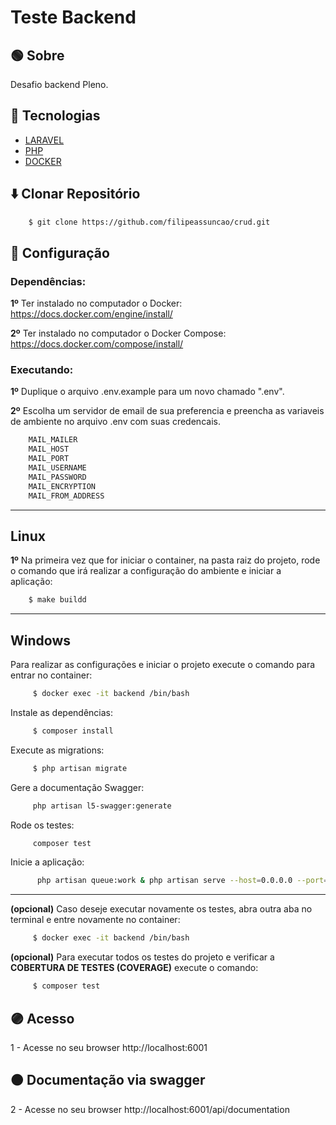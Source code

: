 # Teste Backend

## :green_circle: Sobre

Desafio backend Pleno.

## :large_blue_circle: Tecnologias

 - [LARAVEL](https://laravel.com/)
 - [PHP](https://www.php.net/)
 - [DOCKER](https://www.docker.com/)

## :arrow_down: Clonar Repositório

```bash
    $ git clone https://github.com/filipeassuncao/crud.git
```
## :red_circle: Configuração

### Dependências:

**1º** Ter instalado no computador o Docker: https://docs.docker.com/engine/install/

**2º** Ter instalado no computador o Docker Compose: https://docs.docker.com/compose/install/

### Executando:

**1º** Duplique o arquivo .env.example para um novo chamado ".env".

**2º** Escolha um servidor de email de sua preferencia e preencha as variaveis de ambiente no arquivo .env com suas credencais.

```bash
    MAIL_MAILER
    MAIL_HOST
    MAIL_PORT
    MAIL_USERNAME
    MAIL_PASSWORD
    MAIL_ENCRYPTION
    MAIL_FROM_ADDRESS
```
----------------------------------
## Linux

**1º** Na primeira vez que for iniciar o container, na pasta raiz do projeto, rode o comando que irá realizar a configuração do ambiente e iniciar a aplicação:


```bash
    $ make buildd
```

----------------------------------

## Windows

Para realizar as configurações e iniciar o projeto execute o comando para entrar no container:

```bash
     $ docker exec -it backend /bin/bash
```
Instale as dependências:
```bash
     $ composer install
```
Execute as migrations:
```bash
     $ php artisan migrate
```
Gere a documentação Swagger:
```bash
     php artisan l5-swagger:generate
```

Rode os testes:
```bash
     composer test
```

Inicie a aplicação:
```bash
      php artisan queue:work & php artisan serve --host=0.0.0.0 --port=80
```

----------------------------------

**(opcional)** Caso deseje executar novamente os testes, abra outra aba no terminal e entre novamente no container:

```bash
     $ docker exec -it backend /bin/bash 
```
**(opcional)** Para executar todos os testes do projeto e verificar a **COBERTURA DE TESTES (COVERAGE)** execute o comando:
```bash
     $ composer test
```


## :purple_circle: Acesso

1 - Acesse no seu browser http://localhost:6001

## :orange_circle: Documentação via swagger

2 - Acesse no seu browser http://localhost:6001/api/documentation
